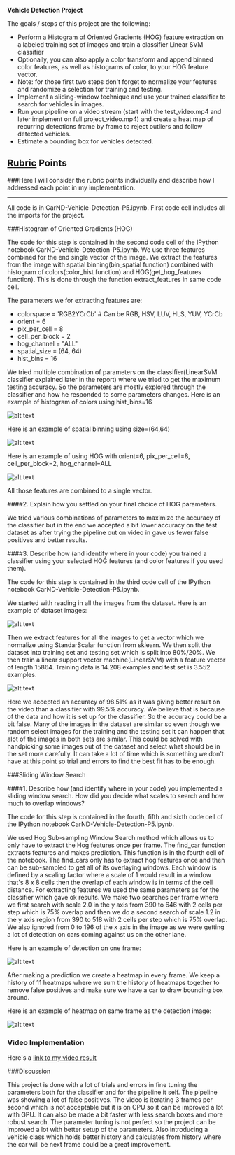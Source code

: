 **Vehicle Detection Project**

The goals / steps of this project are the following:

* Perform a Histogram of Oriented Gradients (HOG) feature extraction on a labeled training set of images and train a classifier Linear SVM classifier
* Optionally, you can also apply a color transform and append binned color features, as well as histograms of color, to your HOG feature vector. 
* Note: for those first two steps don't forget to normalize your features and randomize a selection for training and testing.
* Implement a sliding-window technique and use your trained classifier to search for vehicles in images.
* Run your pipeline on a video stream (start with the test_video.mp4 and later implement on full project_video.mp4) and create a heat map of recurring detections frame by frame to reject outliers and follow detected vehicles.
* Estimate a bounding box for vehicles detected.

[//]: # (Image References)
[image1]: ./output_images/colorhist.png
[image2]: ./output_images/bin_spat.png
[image3]: ./output_images/hog_example.png
[image4]: ./output_images/carnotcar.png
[image5]: ./output_images/trainingdata.png
[image6]: ./output_images/detection.png
[image7]: ./output_images/heatmap_example.png

## [Rubric](https://review.udacity.com/#!/rubrics/513/view) Points
###Here I will consider the rubric points individually and describe how I addressed each point in my implementation.  

---
All code is in CarND-Vehicle-Detection-P5.ipynb.
First code cell includes all the imports for the project.

###Histogram of Oriented Gradients (HOG)

The code for this step is contained in the second code cell of the IPython notebook CarND-Vehicle-Detection-P5.ipynb.
We use three features combined for the end single vector of the image. We extract the features from the image with spatial binning(bin_spatial function) combined with histogram of colors(color_hist function) and HOG(get_hog_features function). This is done through the function extract_features in same code cell.

The parameters we for extracting features are:
* colorspace = 'RGB2YCrCb' # Can be RGB, HSV, LUV, HLS, YUV, YCrCb
* orient = 6
* pix_per_cell = 8
* cell_per_block = 2
* hog_channel = "ALL"
* spatial_size = (64, 64)
* hist_bins = 16

We tried multiple combination of parameters on the classifier(LinearSVM classifier explained later in the report) where we tried to get the maximum testing accuracy. So the parameters are mostly explored through the classifier and how he responded to some parameters changes.
Here is an example of histogram of colors using hist_bins=16

![alt text][image1]

Here is an example of spatial binning using size=(64,64)

![alt text][image2]

Here is an example of using HOG with orient=6, pix_per_cell=8, cell_per_block=2, hog_channel=ALL

![alt text][image3]

All those features are combined to a single vector.

####2. Explain how you settled on your final choice of HOG parameters.

We tried various combinations of parameters to maximize the accuracy of the classifier but in the end we accepted a bit lower accuracy on the test dataset as after trying the pipeline out on video in gave us fewer false positives and better results.


####3. Describe how (and identify where in your code) you trained a classifier using your selected HOG features (and color features if you used them).

The code for this step is contained in the third code cell of the IPython notebook CarND-Vehicle-Detection-P5.ipynb.

We started with reading in all the images from the dataset. 
Here is an example of dataset images:

![alt text][image4]

Then we extract features for all the images to get a vector which we normalize using StandarScalar function from sklearn. 
We then split the dataset into training set and testing set which is split into 80%/20%.
We then train a linear support vector machine(LinearSVM) with a feature vector of length 15864. Training data is 14.208 examples and test set is 3.552 examples.

![alt text][image5]

Here we accepted an accuracy of 98.51% as it was giving better result on the video than a classifier with 99.5% accuracy. We believe that is because of the data and how it is set up for the classifier. So the accuracy could be a bit false. Many of the images in the dataset are similar so even though we random select images for the training and the testing set it can happen that alot of the images in both sets are similar. This could be solved with handpicking some images out of the dataset and select what should be in the set more carefully. It can take a lot of time which is something we don't have at this point so trial and errors to find the best fit has to be enough.


###Sliding Window Search

####1. Describe how (and identify where in your code) you implemented a sliding window search.  How did you decide what scales to search and how much to overlap windows?

The code for this step is contained in the fourth, fifth and sixth code cell of the IPython notebook CarND-Vehicle-Detection-P5.ipynb.

We used Hog Sub-sampling Window Search method which allows us to only have to extract the Hog features once per frame. The find_car function extracts features and makes prediction. This function is in the fourth cell of the notebook. The find_cars only has to extract hog features once and then can be sub-sampled to get all of its overlaying windows. Each window is defined by a scaling factor where a scale of 1 would result in a window that's 8 x 8 cells then the overlap of each window is in terms of the cell distance.
For extracting features we used the same parameters as for the classifier which gave ok results. We make two searches per frame where we first search with scale 2.0 in the y axis from 390 to 646 with 2 cells per step which is 75% overlap and then we do a second search of scale 1.2 in the y axis region from 390 to 518 with 2 cells per step which is 75% overlap. We also ignored from 0 to 196 of the x axis in the image as we were getting a lot of detection on cars coming against us on the other lane.

Here is an example of detection on one frame:

![alt text][image6]

After making a prediction we create a heatmap in every frame. We keep a history of 11 heatmaps where we sum the history of heatmaps together to remove false positives and make sure we have a car to draw bounding box around. 

Here is an example of heatmap on same frame as the detection image:

![alt text][image7]


### Video Implementation

Here's a [link to my video result](https://youtu.be/aYDkidcjgz0)



###Discussion

This project is done with a lot of trials and errors in fine tuning the parameters both for the classifier and for the pipeline it self. The pipeline was showing a lot of false positives. The video is iterating 3 frames per second which is not acceptable but it is on CPU so it can be improved a lot with GPU. It can also be made a bit faster with less search boxes and more robust search. 
The parameter tuning is not perfect so the project can be improved a lot with better setup of the parameters. Also introducing a vehicle class which holds better history and calculates from history where the car will be next frame could be a great improvement. 


